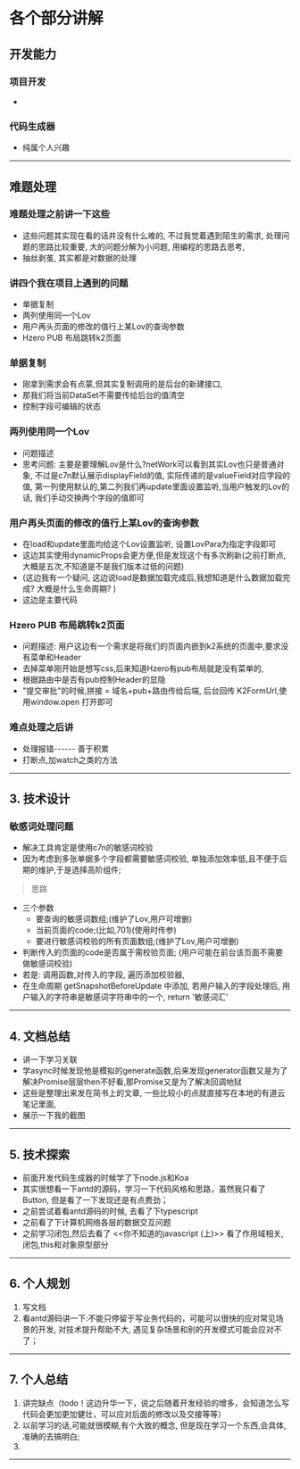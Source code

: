 # 各个部分讲解

## 开发能力

### 项目开发
-

### 代码生成器

- 纯属个人兴趣

___________________________________________________________________________________


## 难题处理

### 难题处理之前讲一下这些
- 这些问题其实现在看的话并没有什么难的, 不过我觉着遇到陌生的需求, 处理问题的思路比较重要, 大的问题分解为小问题, 用编程的思路去思考,
- 抽丝剥茧, 其实都是对数据的处理

### 讲四个我在项目上遇到的问题
- 单据复制
- 两列使用同一个Lov
- 用户再头页面的修改的值行上某Lov的查询参数
- Hzero PUB 布局跳转k2页面

### 单据复制
- 刚拿到需求会有点蒙,但其实复制调用的是后台的新建接口,
- 那我们将当前DataSet不需要传给后台的值清空
- 控制字段可编辑的状态


### 两列使用同一个Lov
- 问题描述
- 思考问题: 主要是要理解Lov是什么?netWork可以看到其实Lov也只是普通对象, 不过是c7n默认展示displayField的值, 实际传递的是valueField对应字段的值, 第一列使用默认的,第二列我们再update里面设置监听,当用户触发的Lov的话, 我们手动交换两个字段的值即可


### 用户再头页面的修改的值行上某Lov的查询参数
- 在load和update里面均给这个Lov设置监听, 设置LovPara为指定字段即可
- 这边其实使用dynamicProps会更方便,但是发现这个有多次刷新(之前打断点,大概是五次,不知道是不是我们版本过低的问题)
- (这边我有一个疑问, 这边说load是数据加载完成后,我想知道是什么数据加载完成? 大概是什么生命周期? )
- 这边是主要代码

### Hzero PUB 布局跳转k2页面
- 问题描述: 用户这边有一个需求是将我们的页面内嵌到k2系统的页面中,要求没有菜单和Header
- 去掉菜单刚开始是想写css,后来知道Hzero有pub布局就是没有菜单的,
- 根据路由中是否有pub控制Header的显隐
- "提交审批"的时候,拼接 = 域名+pub+路由传给后端, 后台回传 K2FormUrl,使用window.open 打开即可


### 难点处理之后讲
- 处理报错------ 善于积累
- 打断点,加watch之类的方法

___________________________________________________________________________________

## 3. 技术设计
### 敏感词处理问题
- 解决工具肯定是使用c7n的敏感词校验
- 因为考虑到多张单据多个字段都需要敏感词校验, 单独添加效率低,且不便于后期的维护,于是选择高阶组件;
> 思路
- 三个参数
  - 要查询的敏感词数组;(维护了Lov,用户可增删)
  - 当前页面的code;(比如,701)(使用时传参)
  - 要进行敏感词校验的所有页面数组;(维护了Lov,用户可增删)
- 判断传入的页面的code是否属于需校验页面; (用户可能在前台该页面不需要做敏感词校验)
- 若是: 调用函数,对传入的字段, 遍历添加校验器,
- 在生命周期 getSnapshotBeforeUpdate 中添加, 若用户输入的字段处理后, 用户输入的字符串是敏感词字符串中的一个, return '敏感词汇'
___________________________________________________________________________________

## 4. 文档总结

- 讲一下学习关联
- 学async时候发现他是模拟的generate函数,后来发现generator函数又是为了解决Promise层层then不好看,那Promise又是为了解决回调地狱
- 这些是整理出来发在简书上的文章, 一些比较小的点就直接写在本地的有道云笔记里面,
- 展示一下我的截图

___________________________________________________________________________________

## 5. 技术探索

- 前面开发代码生成器的时候学了下node.js和Koa
- 其实很想看一下antd的源码，学习一下代码风格和思路，虽然我只看了Button, 但是看了一下发现还是有点费劲；
- 之前尝试着看antd源码的时候, 去看了下typescript
- 之前看了下计算机网络各层的数据交互问题
- 之前学习闭包,然后去看了 <<你不知道的javascript (上)>> 看了作用域相关,闭包,this和对象原型部分

 ___________________________________________________________________________________


## 6. 个人规划

1. 写文档
2. 看antd源码讲一下:不能只停留于写业务代码的，可能可以很快的应对常见场景的开发, 对技术提升帮助不大, 遇见复杂场景和别的开发模式可能会应对不了；

 ___________________________________________________________________________________

## 7. 个人总结
1. 讲完缺点（todo！这边升华一下，说之后随着开发经验的增多，会知道怎么写代码会更加更加健壮，可以应对后面的修改以及交接等等）
2. 以前学习的话,可能就很模糊,有个大致的概念, 但是现在学习一个东西,会具体,准确的去搞明白;
3.
 ___________________________________________________________________________________
